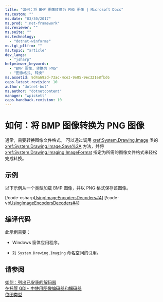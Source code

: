 ```yaml
---
title: "如何：将 BMP 图像转换为 PNG 图像 | Microsoft Docs"
ms.custom: ""
ms.date: "03/30/2017"
ms.prod: ".net-framework"
ms.reviewer: ""
ms.suite: ""
ms.technology: 
  - "dotnet-winforms"
ms.tgt_pltfrm: ""
ms.topic: "article"
dev_langs: 
  - "jsharp"
helpviewer_keywords: 
  - "BMP 图像, 转换为 PNG"
  - "图像格式, 转换"
ms.assetid: 9d4a692d-73ac-4ce3-9e05-9ec321e8fbd6
caps.latest.revision: 10
author: "dotnet-bot"
ms.author: "dotnetcontent"
manager: "wpickett"
caps.handback.revision: 10
---
```

# 如何：将 BMP 图像转换为 PNG 图像
通常，需要转换图像文件格式。  可以通过调用 <xref:System.Drawing.Image> 类的 <xref:System.Drawing.Image.Save%2A> 方法，并将 <xref:System.Drawing.Imaging.ImageFormat> 指定为所需的图像文件格式来轻松完成转换。  
  
## 示例  
 以下示例从一个类型加载 BMP 图像，并以 PNG 格式保存该图像。  
  
 [!code-csharp[UsingImageEncodersDecoders#4](../../../../samples/snippets/csharp/VS_Snippets_Winforms/UsingImageEncodersDecoders/CS/Form1.cs#4)]
 [!code-vb[UsingImageEncodersDecoders#4](../../../../samples/snippets/visualbasic/VS_Snippets_Winforms/UsingImageEncodersDecoders/VB/Form1.vb#4)]  
  
## 编译代码  
 此示例需要：  
  
-   Windows 窗体应用程序。  
  
-   对 `System.Drawing.Imaging` 命名空间的引用。  
  
## 请参阅  
 [如何：列出已安装的解码器](../../../../docs/framework/winforms/advanced/how-to-list-installed-encoders.md)   
 [在托管 GDI\+ 中使用图像编码器和解码器](../../../../docs/framework/winforms/advanced/using-image-encoders-and-decoders-in-managed-gdi.md)   
 [位图类型](../../../../docs/framework/winforms/advanced/types-of-bitmaps.md)